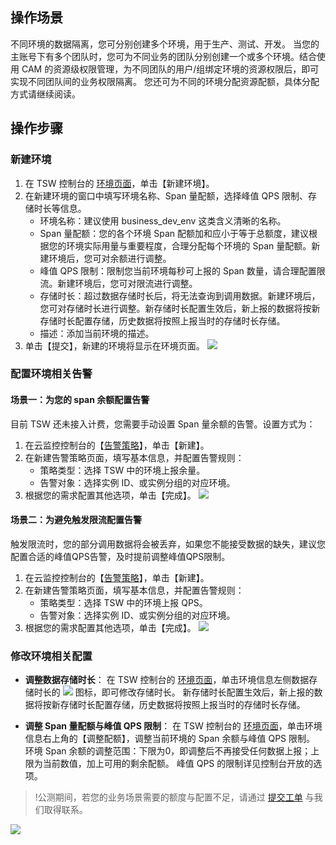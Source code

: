 ## 操作场景
不同环境的数据隔离，您可分别创建多个环境，用于生产、测试、开发。
当您的主账号下有多个团队时，您可为不同业务的团队分别创建一个或多个环境。结合使用 CAM 的资源级权限管理，为不同团队的用户/组绑定环境的资源权限后，即可实现不同团队间的业务权限隔离。
您还可为不同的环境分配资源配额，具体分配方式请继续阅读。

## 操作步骤
### 新建环境
1. 在 TSW 控制台的 [环境页面](https://console.cloud.tencent.com/tsw/index?rid=1)，单击【新建环境】。
2. 在新建环境的窗口中填写环境名称、Span 量配额，选择峰值 QPS 限制、存储时长等信息。
	- 环境名称：建议使用 business_dev_env 这类含义清晰的名称。
	- Span 量配额：您的各个环境 Span 配额加和应小于等于总额度，建议根据您的环境实际用量与重要程度，合理分配每个环境的 Span 量配额。新建环境后，您可对余额进行调整。
	- 峰值 QPS 限制：限制您当前环境每秒可上报的 Span 数量，请合理配置限流。新建环境后，您可对限流进行调整。
	- 存储时长：超过数据存储时长后，将无法查询到调用数据。新建环境后，您可对存储时长进行调整。新存储时长配置生效后，新上报的数据将按新存储时长配置存储，历史数据将按照上报当时的存储时长存储。
	- 描述：添加当前环境的描述。
3. 单击【提交】，新建的环境将显示在环境页面。
![](https://main.qcloudimg.com/raw/7178853472a7744116a9f4160870129a.png)

### 配置环境相关告警
#### 场景一：为您的 span 余额配置告警
目前 TSW 还未接入计费，您需要手动设置 Span 量余额的告警。设置方式为：
1. 在云监控控制台的【[告警策略](https://console.cloud.tencent.com/monitor/alarm2/policy)】，单击【新建】。
2. 在新建告警策略页面，填写基本信息，并配置告警规则：
	- 策略类型：选择 TSW 中的环境上报余量。
	- 告警对象：选择实例 ID、或实例分组的对应环境。
3. 根据您的需求配置其他选项，单击【完成】。
![](https://main.qcloudimg.com/raw/8a671492ffae677343f824967d7bbf60.png)

#### 场景二：为避免触发限流配置告警
触发限流时，您的部分调用数据将会被丢弃，如果您不能接受数据的缺失，建议您配置合适的峰值QPS告警，及时提前调整峰值QPS限制。
1. 在云监控控制台的【[告警策略](https://console.cloud.tencent.com/monitor/alarm2/policy)】，单击【新建】。
2. 在新建告警策略页面，填写基本信息，并配置告警规则：
	- 策略类型：选择 TSW 中的环境上报 QPS。
	- 告警对象：选择实例 ID、或实例分组的对应环境。
3. 根据您的需求配置其他选项，单击【完成】。
![](https://main.qcloudimg.com/raw/8fbb26a72117bd1198ee246552e2f48b.png)



### 修改环境相关配置
- **调整数据存储时长**：
 在 TSW 控制台的 [环境页面](https://console.cloud.tencent.com/tsw/index?rid=1)，单击环境信息左侧数据存储时长的 ![](https://main.qcloudimg.com/raw/02ffb65112ce261c11d030a16e8e5c53.png) 图标，即可修改存储时长。
 新存储时长配置生效后，新上报的数据将按新存储时长配置存储，历史数据将按照上报当时的存储时长存储。

- **调整 Span 量配额与峰值 QPS 限制**：
在 TSW 控制台的 [环境页面](https://console.cloud.tencent.com/tsw/index?rid=1)，单击环境信息右上角的【调整配额】，调整当前环境的 Span 余额与峰值 QPS 限制。
环境 Span 余额的调整范围：下限为0，即调整后不再接受任何数据上报；上限为当前数值，加上可用的剩余配额。
峰值 QPS 的限制详见控制台开放的选项。
>!公测期间，若您的业务场景需要的额度与配置不足，请通过 [提交工单](https://console.cloud.tencent.com/workorder/category) 与我们取得联系。

![](https://main.qcloudimg.com/raw/d93c064854fa139ff4f50bb474596560.png)




